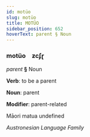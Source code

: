 ```yaml
---
id: motüo
slug: motüo
title: MOTÜO
sidebar_position: 652
hoverText: parent § Noun
---
```


### motüo&emsp;<span kind="abugida">ƶcʄɽ</span>

*parent* **§** Noun

**Verb**: to be a parent

**Noun**: parent

**Modifier**: parent-related

Māori matua undefined

*Austronesian Language Family*